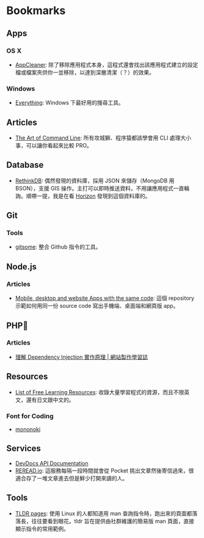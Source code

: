 # Bookmarks

## Apps

### OS X

* [AppCleaner](http://freemacsoft.net/appcleaner/): 除了移除應用程式本身，這程式還會找出該應用程式建立的設定檔或檔案夾供你一並移除，以達到深層清潔（？）的效果。

### Windows

* [Everything](http://www.voidtools.com/): Windows 下最好用的搜尋工具。

## Articles

* [The Art of Command Line](https://github.com/jlevy/the-art-of-command-line): 所有攻城獅、程序猿都該學會用 CLI 處理大小事，可以讓你看起來比較 PRO。

## Database

* [RethinkDB](http://www.rethinkdb.com/): 偶然發現的資料庫，採用 JSON 來儲存（MongoDB 用 BSON），支援 GIS 操作。主打可以即時推送資料，不用讓應用程式一直輪詢。順帶一提，我是在看 [Horizon](http://horizon.io/) 發現到這個資料庫的。

## Git

### Tools

* [gitsome](https://github.com/donnemartin/gitsome): 整合 Github 指令的工具。

## Node.js

### Articles

* [Mobile, desktop and website Apps with the same code](https://github.com/benoitvallon/react-native-nw-react-calculator): 這個 repository 示範如何用同一份 source code 寫出手機端、桌面端和網頁版 app。

## PHP🐘

### Articles

* [理解 Dependency Injection 實作原理 | 網站製作學習誌](http://jaceju.net/2014/07/27/php-di-container/)

## Resources

* [List of Free Learning Resources](https://github.com/vhf/free-programming-books): 收錄大量學習程式的資源，而且不限英文，還有日文跟中文的。

### Font for Coding

* [mononoki](http://madmalik.github.io/mononoki/)

## Services

* [DevDocs API Documentation](http://devdocs.io/)
* [REREAD.io](https://www.reread.io/): 這服務每隔一段時間就會從 Pocket 挑出文章然後寄信過來，很適合存了一堆文章進去但是鮮少打開來讀的人。

## Tools

* [TLDR pages](http://tldr-pages.github.io/): 使用 Linux 的人都知道用 man 查詢指令時，跑出來的頁面都落落長，往往要看到眼花。tldr 旨在提供由社群維護的簡易版 man 頁面，直接顯示指令的常用範例。
